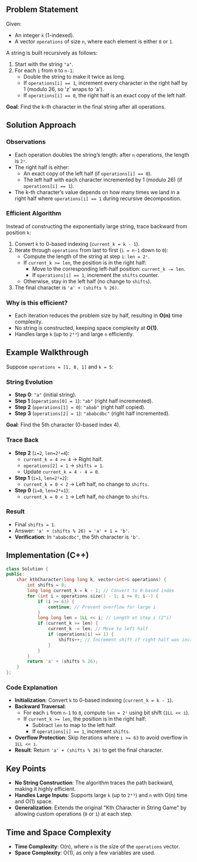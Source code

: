 ## Problem Statement

Given:
- An integer `k` (1-indexed).
- A vector `operations` of size `n`, where each element is either `0` or `1`.

A string is built recursively as follows:
1. Start with the string `"a"`.
2. For each `i` from `0` to `n-1`:
   - Double the string to make it twice as long.
   - If `operations[i] == 1`, increment every character in the right half by 1 (modulo 26, so 'z' wraps to 'a').
   - If `operations[i] == 0`, the right half is an exact copy of the left half.

**Goal**: Find the k-th character in the final string after all operations.

## Solution Approach

### Observations
- Each operation doubles the string’s length: after `n` operations, the length is `2ⁿ`.
- The right half is either:
  - An exact copy of the left half (if `operations[i] == 0`).
  - The left half with each character incremented by 1 (modulo 26) (if `operations[i] == 1`).
- The k-th character’s value depends on how many times we land in a right half where `operations[i] == 1` during recursive decomposition.

### Efficient Algorithm
Instead of constructing the exponentially large string, trace backward from position `k`:
1. Convert `k` to 0-based indexing (`current_k = k - 1`).
2. Iterate through `operations` from last to first (`i = n-1` down to `0`):
   - Compute the length of the string at step `i`: `len = 2ⁱ`.
   - If `current_k >= len`, the position is in the right half:
     - Move to the corresponding left-half position: `current_k -= len`.
     - If `operations[i] == 1`, increment the `shifts` counter.
   - Otherwise, stay in the left half (no change to `shifts`).
3. The final character is `'a' + (shifts % 26)`.

### Why is this efficient?
- Each iteration reduces the problem size by half, resulting in **O(n)** time complexity.
- No string is constructed, keeping space complexity at **O(1)**.
- Handles large `k` (up to `2⁶³`) and large `n` efficiently.

## Example Walkthrough
Suppose `operations = [1, 0, 1]` and `k = 5`:

### String Evolution
- **Step 0**: `"a"` (initial string).
- **Step 1** (`operations[0] = 1`): `"ab"` (right half incremented).
- **Step 2** (`operations[1] = 0`): `"abab"` (right half copied).
- **Step 3** (`operations[2] = 1`): `"ababcdbc"` (right half incremented).

**Goal**: Find the 5th character (0-based index 4).

### Trace Back
- **Step 2** (`i=2`, `len=2²=4`):
  - `current_k = 4 >= 4` → Right half.
  - `operations[2] = 1` → `shifts = 1`.
  - Update `current_k = 4 - 4 = 0`.
- **Step 1** (`i=1`, `len=2¹=2`):
  - `current_k = 0 < 2` → Left half, no change to `shifts`.
- **Step 0** (`i=0`, `len=2⁰=1`):
  - `current_k = 0 < 1` → Left half, no change to `shifts`.

### Result
- Final `shifts = 1`.
- Answer: `'a' + (shifts % 26) = 'a' + 1 = 'b'`.
- **Verification**: In `"ababcdbc"`, the 5th character is `'b'`.

## Implementation (C++)

```cpp
class Solution {
public:
    char kthCharacter(long long k, vector<int>& operations) {
        int shifts = 0;
        long long current_k = k - 1; // Convert to 0-based index
        for (int i = operations.size() - 1; i >= 0; i--) {
            if (i >= 63) {
                continue; // Prevent overflow for large i
            }
            long long len = 1LL << i; // Length at step i (2^i)
            if (current_k >= len) {
                current_k -= len; // Move to left half
                if (operations[i] == 1) {
                    shifts++; // Increment shift if right half was incremented
                }
            }
        }
        return 'a' + (shifts % 26);
    }
};
```

### Code Explanation
- **Initialization**: Convert `k` to 0-based indexing (`current_k = k - 1`).
- **Backward Traversal**:
  - For each `i` from `n-1` to `0`, compute `len = 2ⁱ` using bit shift (`1LL << i`).
  - If `current_k >= len`, the position is in the right half:
    - Subtract `len` to map to the left half.
    - If `operations[i] == 1`, increment `shifts`.
- **Overflow Protection**: Skip iterations where `i >= 63` to avoid overflow in `1LL << i`.
- **Result**: Return `'a' + (shifts % 26)` to get the final character.

## Key Points
- **No String Construction**: The algorithm traces the path backward, making it highly efficient.
- **Handles Large Inputs**: Supports large `k` (up to `2⁶³`) and `n` with O(n) time and O(1) space.
- **Generalization**: Extends the original "Kth Character in String Game" by allowing custom operations (`0` or `1`) at each step.

## Time and Space Complexity
- **Time Complexity**: O(n), where `n` is the size of the `operations` vector.
- **Space Complexity**: O(1), as only a few variables are used.